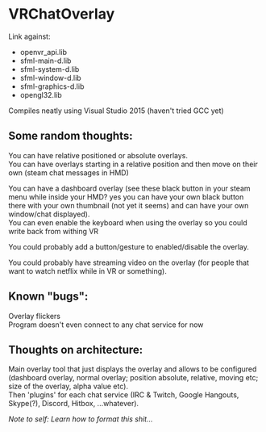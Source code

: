 # VRChatOverlay

Link against:  
- openvr_api.lib
- sfml-main-d.lib  
- sfml-system-d.lib  
- sfml-window-d.lib  
- sfml-graphics-d.lib  
- opengl32.lib  

Compiles neatly using Visual Studio 2015 (haven't tried GCC yet)  

## Some random thoughts:  

You can have relative positioned or absolute overlays.  
You can have overlays starting in a relative position and then move on their own (steam chat messages in HMD)  

You can have a dashboard overlay (see these black button in your steam menu while inside your HMD? yes you can have your own black button there with your own thumbnail (not yet it seems) and can have your own window/chat displayed).  
You can even enable the keyboard when using the overlay so you could write back from withing VR  

You could probably add a button/gesture to enabled/disable the overlay.  

You could probably have streaming video on the overlay (for people that want to watch netflix while in VR or something).  

## Known "bugs":  
Overlay flickers  
Program doesn't even connect to any chat service for now  

## Thoughts on architecture:  
Main overlay tool that just displays the overlay and allows to be configured (dashboard overlay, normal overlay; position absolute, relative, moving etc; size of the overlay, alpha value etc).  
Then 'plugins' for each chat service (IRC & Twitch, Google Hangouts, Skype(?), Discord, Hitbox, ...whatever).  

_Note to self: Learn how to format this shit..._  
